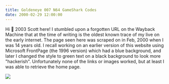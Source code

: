 ```yaml
---
title: Goldeneye 007 N64 GameShark Codes
date: 2000-02-29 12:00:00
---
```


Hi 👋 2003 Scott here! I stumbled upon a forgotten URL on the Wayback Machine that at the time of writing is the oldest known trace of my live on the early internet. The page seen here was scraped on in Feb, 2000 when I was 14 years old. I recall working on an earlier version of this website using Microsoft FrontPage (the 1996 version) which had a blue background, and later I changed the style to green text on a black background to look more "hackerish". Unfortunately none of the links or images worked, but at least I was able to retrieve the home page.

<a href="https://swharden.com/static/2023/12/07/2000-02-29.png">
<img src="https://swharden.com/static/2023/12/07/2000-02-29.png" class="border border-dark shadow">
</a>